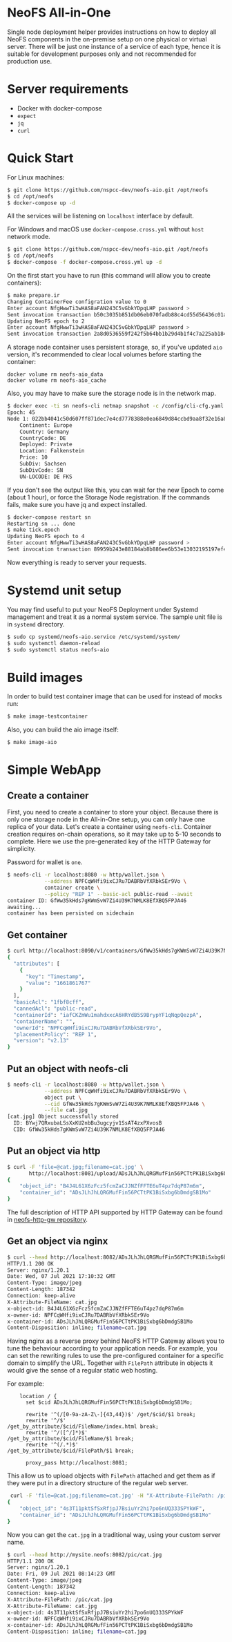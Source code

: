 # NeoFS All-in-One

Single node deployment helper provides instructions on how to deploy all NeoFS
components in the on-premise setup on one physical or virtual server. There will
be just one instance of a service of each type, hence it is suitable for
development purposes only and not recommended for production use.

# Server requirements

- Docker with docker-compose
- `expect` 
- `jq`
- `curl`

# Quick Start

For Linux machines:
``` sh
$ git clone https://github.com/nspcc-dev/neofs-aio.git /opt/neofs
$ cd /opt/neofs
$ docker-compose up -d
```

All the services will be listening on `localhost` interface by default.

For Windows and macOS use `docker-compose.cross.yml` without `host` network mode.
``` sh
$ git clone https://github.com/nspcc-dev/neofs-aio.git /opt/neofs
$ cd /opt/neofs
$ docker-compose -f docker-compose.cross.yml up -d
```

On the first start you have to run (this command will allow you to create containers):
``` sh
$ make prepare.ir
Changing ContainerFee configration value to 0
Enter account NfgHwwTi3wHAS8aFAN243C5vGbkYDpqLHP password > 
Sent invocation transaction b50c3035b851db06eb070fadb88c4cd55d56436c01a92c0ba7f3197c9ec3b1fe
Updating NeoFS epoch to 2
Enter account NfgHwwTi3wHAS8aFAN243C5vGbkYDpqLHP password > 
Sent invocation transaction 2a8d0536559f242f5b64bb1b29d4b1f4c7a225ab184a26414b93da18d265f1f4
```

A storage node container uses persistent storage, so, if you've updated `aio` version, it's recommended to clear local 
volumes before starting the container:  
```
docker volume rm neofs-aio_data
docker volume rm neofs-aio_cache
```

Also, you may have to make sure the storage node is in the network
map.

``` sh
$ docker exec -ti sn neofs-cli netmap snapshot -c /config/cli-cfg.yaml --rpc-endpoint 127.0.0.1:8080
Epoch: 45
Node 1: 022bb4041c50d607ff871dec7e4cd7778388e0ea6849d84ccbd9aa8f32e16a8131 ONLINE /dns4/localhost/tcp/8080
    Continent: Europe
    Country: Germany
    CountryCode: DE
    Deployed: Private
    Location: Falkenstein
    Price: 10
    SubDiv: Sachsen
    SubDivCode: SN
    UN-LOCODE: DE FKS

```

If you don't see the output like this, you can wait for the new Epoch to come
(about 1 hour), or force the Storage Node registration.
If the commands fails, make sure you have jq and expect installed.

``` sh
$ docker-compose restart sn
Restarting sn ... done
$ make tick.epoch
Updating NeoFS epoch to 4
Enter account NfgHwwTi3wHAS8aFAN243C5vGbkYDpqLHP password >
Sent invocation transaction 89959b243e88184ab8b886ee6b53e13032195197ef45144abff1c64b2b5ea342
```

Now everything is ready to server your requests.

# Systemd unit setup

You may find useful to put your NeoFS Deployment under Systemd management and
treat it as a normal system service. The sample unit file is in `systemd`
directory.

``` sh
$ sudo cp systemd/neofs-aio.service /etc/systemd/system/
$ sudo systemctl daemon-reload
$ sudo systemctl status neofs-aio
```

# Build images

In order to build test container image that can be used for instead of mocks run:
``` sh
$ make image-testcontainer
```
Also, you can build the aio image itself:
``` sh
$ make image-aio
```

# Simple WebApp

## Create a container

First, you need to create a container to store your object. Because there is
only one storage node in the All-in-One setup, you can only have one replica of
your data. Let's create a container using `neofs-cli`. Container creation
requires on-chain operations, so it may take up to 5-10 seconds to complete.
Here we use the pre-generated key of the HTTP Gateway for simplicity.

Password for wallet is `one`.

``` sh
$ neofs-cli -r localhost:8080 -w http/wallet.json \
            --address NPFCqWHfi9ixCJRu7DABRbVfXRbkSEr9Vo \
            container create \
            --policy "REP 1" --basic-acl public-read --await
container ID: GfWw35kHds7gKWmSvW7Zi4U39K7NMLK8EfXBQ5FPJA46
awaiting...
container has been persisted on sidechain
```

## Get container

```sh
$ curl http://localhost:8090/v1/containers/GfWw35kHds7gKWmSvW7Zi4U39K7NMLK8EfXBQ5FPJA46 | jq
{
  "attributes": [
    {
      "key": "Timestamp",
      "value": "1661861767"
    }
  ],
  "basicAcl": "1fbf8cff",
  "cannedAcl": "public-read",
  "containerId": "iafCKZmWu1mahdxxcA6HRYdB5S9BrypYF1qNqpQezpA",
  "containerName": "",
  "ownerId": "NPFCqWHfi9ixCJRu7DABRbVfXRbkSEr9Vo",
  "placementPolicy": "REP 1",
  "version": "v2.13"
}
```

## Put an object with neofs-cli

``` sh
$ neofs-cli -r localhost:8080 -w http/wallet.json \
            --address NPFCqWHfi9ixCJRu7DABRbVfXRbkSEr9Vo \
            object put \
            --cid GfWw35kHds7gKWmSvW7Zi4U39K7NMLK8EfXBQ5FPJA46 \
            --file cat.jpg
[cat.jpg] Object successfully stored
  ID: BYwj7QRxubaLSsXxKU2nbBu3ugcyjv1SsAT4zxPXvosB
  CID: GfWw35kHds7gKWmSvW7Zi4U39K7NMLK8EfXBQ5FPJA46
```

## Put an object via http

``` sh
$ curl -F 'file=@cat.jpg;filename=cat.jpg' \
       http://localhost:8081/upload/ADsJLhJhLQRGMufFin56PCTtPK1BiSxbg6bDmdgSB1Mo
{
    "object_id": "B4J4L61X6zFcz5fcmZaCJJNZfFFTE6uT4pz7dqP87m6m",
    "container_id": "ADsJLhJhLQRGMufFin56PCTtPK1BiSxbg6bDmdgSB1Mo"
}
```

The full description of HTTP API supported by HTTP Gateway can be found in
[neofs-http-gw repository](https://github.com/nspcc-dev/neofs-http-gw).

## Get an object via nginx

``` sh
$ curl --head http://localhost:8082/ADsJLhJhLQRGMufFin56PCTtPK1BiSxbg6bDmdgSB1Mo/cat.jpg
HTTP/1.1 200 OK
Server: nginx/1.20.1
Date: Wed, 07 Jul 2021 17:10:32 GMT
Content-Type: image/jpeg
Content-Length: 187342
Connection: keep-alive
X-Attribute-FileName: cat.jpg
x-object-id: B4J4L61X6zFcz5fcmZaCJJNZfFFTE6uT4pz7dqP87m6m
x-owner-id: NPFCqWHfi9ixCJRu7DABRbVfXRbkSEr9Vo
x-container-id: ADsJLhJhLQRGMufFin56PCTtPK1BiSxbg6bDmdgSB1Mo
Content-Disposition: inline; filename=cat.jpg
```

Having nginx as a reverse proxy behind NeoFS HTTP Gateway allows you to tune the
behaviour according to your application needs. For example, you can set the
rewriting rules to use the pre-configured container for a specific domain to
simplify the URL. Together with `FilePath` attribute in objects it would give
the sense of a regular static web hosting.

For example:
``` nginx
    location / {
      set $cid ADsJLhJhLQRGMufFin56PCTtPK1BiSxbg6bDmdgSB1Mo;

      rewrite '^(/[0-9a-zA-Z\-]{43,44})$' /get/$cid/$1 break;
      rewrite '^/$'                       /get_by_attribute/$cid/FileName/index.html break;
      rewrite '^/([^/]*)$'                /get_by_attribute/$cid/FileName/$1 break;
      rewrite '^(/.*)$'                   /get_by_attribute/$cid/FilePath/$1 break;

      proxy_pass http://localhost:8081;
```

This allow us to upload objects with `FilePath` attached and get them as if they
were put in a directory structure of the regular web server.

``` sh
 curl -F 'file=@cat.jpg;filename=cat.jpg' -H "X-Attribute-FilePath: /pic/cat.jpg" http://localhost:8081/upload/ADsJLhJhLQRGMufFin56PCTtPK1BiSxbg6bDmdgSB1Mo 
{
	"object_id": "4s3T11pktSfSxRfjpJ7BsiuYr2hi7po6nUQ333SPYkWF",
	"container_id": "ADsJLhJhLQRGMufFin56PCTtPK1BiSxbg6bDmdgSB1Mo"
}
```

Now you can get the `cat.jpg` in a traditional way, using your custom server name.

``` sh
$ curl --head http://mysite.neofs:8082/pic/cat.jpg
HTTP/1.1 200 OK
Server: nginx/1.20.1
Date: Fri, 09 Jul 2021 08:14:23 GMT
Content-Type: image/jpeg
Content-Length: 187342
Connection: keep-alive
X-Attribute-FilePath: /pic/cat.jpg
X-Attribute-FileName: cat.jpg
x-object-id: 4s3T11pktSfSxRfjpJ7BsiuYr2hi7po6nUQ333SPYkWF
x-owner-id: NPFCqWHfi9ixCJRu7DABRbVfXRbkSEr9Vo
x-container-id: ADsJLhJhLQRGMufFin56PCTtPK1BiSxbg6bDmdgSB1Mo
Content-Disposition: inline; filename=cat.jpg
```
